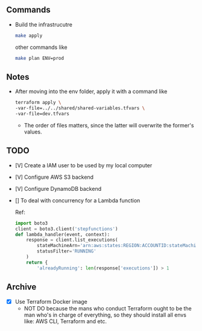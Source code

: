 ## Commands
- Build the infrastrucutre
    
    ```bash
    make apply
    ```

    other commands like

    ```bash
    make plan ENV=prod
    ```

## Notes
- After moving into the env folder, apply it with a command like
    
    ```bash
    terraform apply \
    -var-file=../../shared/shared-variables.tfvars \
    -var-file=dev.tfvars
    ```
    - The order of files matters, since the latter will overwrite the former's values.

## TODO
- [V] Create a IAM user to be used by my local computer
- [V] Configure AWS S3 backend
- [V] Configure DynamoDB backend
- [] To deal with concurrency for a Lambda function

    Ref:
    
    ```python
    import boto3
    client = boto3.client('stepfunctions')
    def lambda_handler(event, context):
        response = client.list_executions(
            stateMachineArn='arn:aws:states:REGION:ACCOUNTID:stateMachine:LambdaSubMinute',
            statusFilter='RUNNING'
        )
        return {
            'alreadyRunning': len(response['executions']) > 1
    ```


## Archive
- [X] Use Terraform Docker image
    - NOT DO because the mans who conduct Terraform ought to be the man who's in charge of everything, so they should install all envs like: AWS CLI, Terraform and etc.